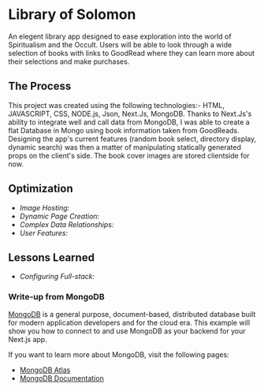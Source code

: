 # Library of Solomon 

An elegent library app designed to ease exploration into the world of Spiritualism and the Occult. Users will be able to look through a wide selection of books with links to GoodRead where they can learn more about their selections and make purchases.


## The Process

This project was created using the following technologies:- HTML, JAVASCRIPT, CSS, NODE.js, Json, Next.Js, MongoDB. Thanks to Next.Js's ability to integrate well and call data from MongoDB, I was able to create a flat Database in Mongo using book information taken from GoodReads. Designing the app's current features (random book select, directory display, dynamic search) was then a matter of manipulating statically generated props on the client's side. The book cover images are stored clientside for now.


## Optimization

* *Image Hosting:*
* *Dynamic Page Creation:*
* *Complex Data Relationships:*
* *User Features:* 


## Lessons Learned
   
* *Configuring Full-stack:*


### Write-up from MongoDB 

[MongoDB](https://www.mongodb.com/) is a general purpose, document-based, distributed database built for modern application developers and for the cloud era. This example will show you how to connect to and use MongoDB as your backend for your Next.js app.

If you want to learn more about MongoDB, visit the following pages:

- [MongoDB Atlas](https://mongodb.com/atlas)
- [MongoDB Documentation](https://docs.mongodb.com/)

